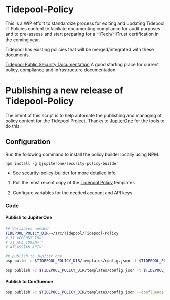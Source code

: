 # Tidepool-Policy

This is a WIP effort to standardize process for editing and updating Tidepool IT Policies content to faciliate documenting compliance for audit purposes and to pre-assess and start preparing for a HiTech/HiTrust certification in the coming year.

Tidepool has existing policies that will be merged/integrated with these documents.

[Tidepool Public Security Documentation](https://tidepool.org/security) A good starting place for current policy, compliance and infrastructure documentation

# Publishing a new release of Tidepool-Policy
The intent of this script is to help automate the publishing and managing of policy content for the Tidepool Project.
Thanks to [JupiterOne](https://github.com/JupiterOne) for the tools to do this.

## Configuration

Run the following command to install the policy builder locally using NPM.

```npm install -g @jupiterone/security-policy-builder```

- See [security-policy-builder](https://github.com/JupiterOne/security-policy-builder) for more detailed info

1. Pull the most recent copy of the [Tidepool Policy](https://github.com/tidepool-org/Tidepool-Policy.git) templates

1. Configure variables for the needed account and API keys

### Code

#### Publish to JupiterOne

```sh
## Variables needed
TIDEPOOL_POLICY_DIR=~/src/Tidepool/Tidepool-Policy
# J1_ACCOUNT_ID=''
# J1_API_TOKEN=''
# ATLASSIAN_API=''

## publish to Jupiter one
psp build -c $TIDEPOOL_POLICY_DIR/templates/config.json -t $TIDEPOOL_POLICY_DIR/templates

psp publish -c $TIDEPOOL_POLICY_DIR/templates/config.json -t $TIDEPOOL_POLICY_DIR/templates -a $J1_ACCOUNT_ID -k $J1_API_TOKEN -u ben@tidepool.org --wait
```

#### Publish to Confluence

```sh
psp publish -c $TIDEPOOL_POLICY_DIR/templates/config.json --confluence --site tidepool --space TPOL -u ben@tidepool.org -k $ATLASSIAN_API -d $TIDEPOOL_POLICY_DIR/docs
```
